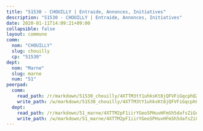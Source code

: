 ```yaml
---
title: "51530 - CHOUILLY | Entraide, Annonces, Initiatives"
description: "51530 - CHOUILLY | Entraide, Annonces, Initiatives"
date: 2020-01-11T14:09:21+09:00
collapsible: false
layout: commune
comm:
  nom: "CHOUILLY"
  slug: chouilly
  cp: "51530"
dept:
  nom: "Marne"
  slug: marne
  num: "51"
peerpad:
  comm:
    read_path: /r/markdown/51530_chouilly/4XTTM3tY1uhksKt8jQFVFiGqcphQZtaLT1RPSM6uyBV1okuyA
    write_path: /w/markdown/51530_chouilly/4XTTM3tY1uhksKt8jQFVFiGqcphQZtaLT1RPSM6uyBV1okuyA-K3TgTfLBPXigACjybAkUXbUk5jpncRPCbUbRBQWri1GTmAvkY2yjsP12AN7HWR5RwELPrYHH3RkHhcAeR7RPAdn9WmaoMgwkGSiHKexrrJjHLYX71AE8dyCqGD7rAe3quEFkYyFE
  dept:
    read_path: /r/markdown/51_marne/4XTTM2pF1iirYGeoSPHuvHFmSh5dafsZiGuDVqApNYr9W2doe
    write_path: /w/markdown/51_marne/4XTTM2pF1iirYGeoSPHuvHFmSh5dafsZiGuDVqApNYr9W2doe-K3TgV7EpXmd75L5pz6aUTALihWsFeiubyposyfPgz6DbQby3ZQF3gNXaGqeRVGevfRz46yND7Y8QkCv5VozWFj5shZbEokjWNQrdmmsAHCxzuLQj5kuinh4kCdsefHKLdp7xhUwa
---
```


